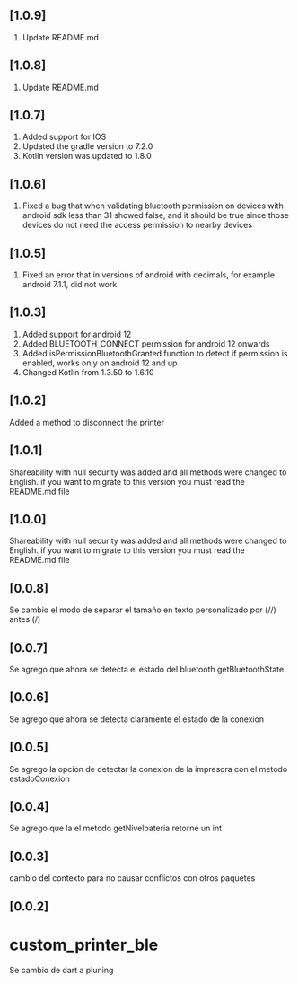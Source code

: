 ## [1.0.9]

1. Update README.md

## [1.0.8]

1. Update README.md

## [1.0.7]

1. Added support for IOS
2. Updated the gradle version to 7.2.0
3. Kotlin version was updated to 1.8.0


## [1.0.6]

1. Fixed a bug that when validating bluetooth permission on devices with android sdk less than 31 showed false, and it should be true since those devices do not need the access permission to nearby devices

## [1.0.5]

1. Fixed an error that in versions of android with decimals, for example android 7.1.1, did not work.

## [1.0.3]

1. Added support for android 12
2. Added BLUETOOTH_CONNECT permission for android 12 onwards
3. Added isPermissionBluetoothGranted function to detect if permission is enabled, works only on android 12 and up
4. Changed Kotlin from 1.3.50 to 1.6.10

## [1.0.2]

Added a method to disconnect the printer

## [1.0.1]

Shareability with null security was added and all methods were changed to English.
if you want to migrate to this version you must read the README.md file

## [1.0.0]

Shareability with null security was added and all methods were changed to English.
if you want to migrate to this version you must read the README.md file

## [0.0.8]

Se cambio el modo de separar el tamaño en texto personalizado por (//) antes (/)

## [0.0.7]

Se agrego que ahora se detecta el estado del bluetooth getBluetoothState

## [0.0.6]

Se agrego que ahora se detecta claramente el estado de la conexion

## [0.0.5]

Se agrego la opcion de detectar la conexion de la impresora con el metodo estadoConexion

## [0.0.4]

Se agrego que la el metodo getNivelbateria retorne un int

## [0.0.3]

cambio del contexto para no causar conflictos con otros paquetes

## [0.0.2]

# custom_printer_ble

Se cambio de dart a pluning

